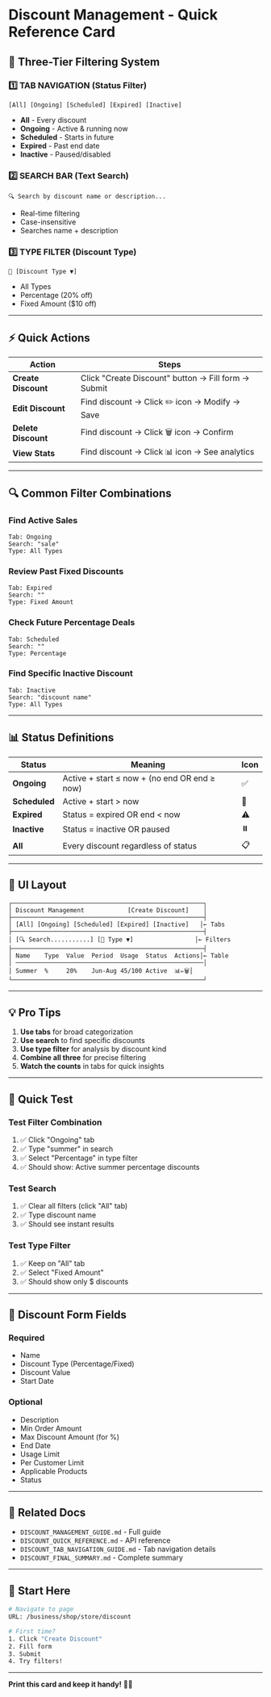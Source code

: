 # Discount Management - Quick Reference Card

## 🎯 Three-Tier Filtering System

### 1️⃣ TAB NAVIGATION (Status Filter)
```
[All] [Ongoing] [Scheduled] [Expired] [Inactive]
```
- **All** - Every discount
- **Ongoing** - Active & running now
- **Scheduled** - Starts in future
- **Expired** - Past end date
- **Inactive** - Paused/disabled

### 2️⃣ SEARCH BAR (Text Search)
```
🔍 Search by discount name or description...
```
- Real-time filtering
- Case-insensitive
- Searches name + description

### 3️⃣ TYPE FILTER (Discount Type)
```
📁 [Discount Type ▼]
```
- All Types
- Percentage (20% off)
- Fixed Amount ($10 off)

---

## ⚡ Quick Actions

| Action | Steps |
|--------|-------|
| **Create Discount** | Click "Create Discount" button → Fill form → Submit |
| **Edit Discount** | Find discount → Click ✏️ icon → Modify → Save |
| **Delete Discount** | Find discount → Click 🗑️ icon → Confirm |
| **View Stats** | Find discount → Click 📊 icon → See analytics |

---

## 🔍 Common Filter Combinations

### Find Active Sales
```
Tab: Ongoing
Search: "sale"
Type: All Types
```

### Review Past Fixed Discounts
```
Tab: Expired
Search: ""
Type: Fixed Amount
```

### Check Future Percentage Deals
```
Tab: Scheduled
Search: ""
Type: Percentage
```

### Find Specific Inactive Discount
```
Tab: Inactive
Search: "discount name"
Type: All Types
```

---

## 📊 Status Definitions

| Status | Meaning | Icon |
|--------|---------|------|
| **Ongoing** | Active + start ≤ now + (no end OR end ≥ now) | ✅ |
| **Scheduled** | Active + start > now | 📅 |
| **Expired** | Status = expired OR end < now | ⚠️ |
| **Inactive** | Status = inactive OR paused | ⏸️ |
| **All** | Every discount regardless of status | 📋 |

---

## 🎨 UI Layout

```
┌─────────────────────────────────────────────────────┐
│ Discount Management            [Create Discount]    │
├─────────────────────────────────────────────────────┤
│ [All] [Ongoing] [Scheduled] [Expired] [Inactive]   │← Tabs
├─────────────────────────────────────────────────────┤
│ [🔍 Search...........] [📁 Type ▼]                 │← Filters
├─────────────────────────────────────────────────────┤
│ Name    Type  Value  Period  Usage  Status  Actions│← Table
│ ────────────────────────────────────────────────────│
│ Summer  %     20%    Jun-Aug 45/100 Active  📊✏️🗑️│
└─────────────────────────────────────────────────────┘
```

---

## 💡 Pro Tips

1. **Use tabs** for broad categorization
2. **Use search** to find specific discounts
3. **Use type filter** for analysis by discount kind
4. **Combine all three** for precise filtering
5. **Watch the counts** in tabs for quick insights

---

## 🧪 Quick Test

### Test Filter Combination
1. ✅ Click "Ongoing" tab
2. ✅ Type "summer" in search
3. ✅ Select "Percentage" in type filter
4. ✅ Should show: Active summer percentage discounts

### Test Search
1. ✅ Clear all filters (click "All" tab)
2. ✅ Type discount name
3. ✅ Should see instant results

### Test Type Filter
1. ✅ Keep on "All" tab
2. ✅ Select "Fixed Amount"
3. ✅ Should show only $ discounts

---

## 📝 Discount Form Fields

### Required
- Name
- Discount Type (Percentage/Fixed)
- Discount Value
- Start Date

### Optional
- Description
- Min Order Amount
- Max Discount Amount (for %)
- End Date
- Usage Limit
- Per Customer Limit
- Applicable Products
- Status

---

## 🔗 Related Docs

- `DISCOUNT_MANAGEMENT_GUIDE.md` - Full guide
- `DISCOUNT_QUICK_REFERENCE.md` - API reference
- `DISCOUNT_TAB_NAVIGATION_GUIDE.md` - Tab navigation details
- `DISCOUNT_FINAL_SUMMARY.md` - Complete summary

---

## 🚀 Start Here

```bash
# Navigate to page
URL: /business/shop/store/discount

# First time?
1. Click "Create Discount"
2. Fill form
3. Submit
4. Try filters!
```

---

**Print this card and keep it handy!** 📄✨
